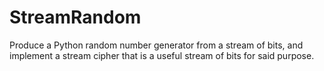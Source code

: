 # StreamRandom

Produce a Python random number generator from a stream of bits, and implement a
stream cipher that is a useful stream of bits for said purpose.
